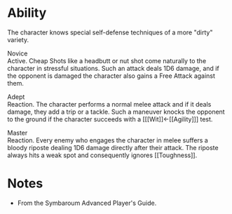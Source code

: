 # Ability
The character knows special self-defense techniques of a more "dirty" variety.

Novice<br>Active. Cheap Shots like a headbutt or nut shot come naturally to the character in stressful situations. Such an attack deals 1D6 damage, and if the opponent is damaged the character also gains a Free Attack against them.

Adept<br>Reaction. The character performs a normal melee attack and if it deals damage, they add a trip or a tackle. Such a maneuver knocks the opponent to the ground if the character succeeds with a \[[[Wit]]←[[Agility]]\] test.

Master<br>Reaction. Every enemy who engages the character in melee suffers a bloody riposte dealing 1D6 damage directly after their attack. The riposte always hits a weak spot and consequently ignores [[Toughness]].
# Notes
* From the Symbaroum Advanced Player's Guide.